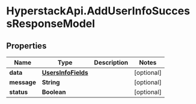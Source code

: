 # HyperstackApi.AddUserInfoSuccessResponseModel

## Properties

Name | Type | Description | Notes
------------ | ------------- | ------------- | -------------
**data** | [**UsersInfoFields**](UsersInfoFields.md) |  | [optional] 
**message** | **String** |  | [optional] 
**status** | **Boolean** |  | [optional] 


